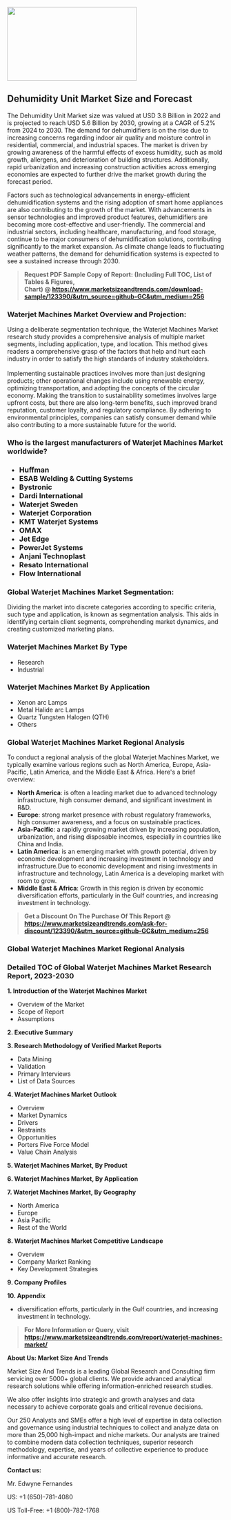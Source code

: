 <p><img class="alignnone size-medium wp-image-20088" src="https://ffe5etoiles.com/wp-content/uploads/2024/12/MST1-300x171.png" alt="" width="300" height="171" /></p><h2>Dehumidity Unit Market Size and Forecast</h2><p>The Dehumidity Unit Market size was valued at USD 3.8 Billion in 2022 and is projected to reach USD 5.6 Billion by 2030, growing at a CAGR of 5.2% from 2024 to 2030. The demand for dehumidifiers is on the rise due to increasing concerns regarding indoor air quality and moisture control in residential, commercial, and industrial spaces. The market is driven by growing awareness of the harmful effects of excess humidity, such as mold growth, allergens, and deterioration of building structures. Additionally, rapid urbanization and increasing construction activities across emerging economies are expected to further drive the market growth during the forecast period.</p><p>Factors such as technological advancements in energy-efficient dehumidification systems and the rising adoption of smart home appliances are also contributing to the growth of the market. With advancements in sensor technologies and improved product features, dehumidifiers are becoming more cost-effective and user-friendly. The commercial and industrial sectors, including healthcare, manufacturing, and food storage, continue to be major consumers of dehumidification solutions, contributing significantly to the market expansion. As climate change leads to fluctuating weather patterns, the demand for dehumidification systems is expected to see a sustained increase through 2030.</p></p><blockquote id="" class=""><strong>Request PDF Sample Copy of Report: (Including Full TOC, List of Tables &amp; Figures, Chart)&nbsp;@&nbsp;<strong><a href="https://www.marketsizeandtrends.com/download-sample/123390/&utm_source=github-GC&utm_medium=256" target="_blank">https://www.marketsizeandtrends.com/download-sample/123390/&utm_source=github-GC&utm_medium=256</a></strong></strong></blockquote><h3 id="" class="">Waterjet Machines Market&nbsp;Overview and Projection:</h3><p id="" class="">Using a deliberate segmentation technique, the Waterjet Machines Market research study provides a comprehensive analysis of multiple market segments, including application, type, and location. This method gives readers a comprehensive grasp of the factors that help and hurt each industry in order to satisfy the high standards of industry stakeholders. <br /> <br />Implementing sustainable practices involves more than just designing products; other operational changes include using renewable energy, optimizing transportation, and adopting the concepts of the circular economy. Making the transition to sustainability sometimes involves large upfront costs, but there are also long-term benefits, such improved brand reputation, customer loyalty, and regulatory compliance. By adhering to environmental principles, companies can satisfy consumer demand while also contributing to a more sustainable future for the world.</p><h3 id="" class="">Who is the largest manufacturers of&nbsp;Waterjet Machines Market worldwide?</h3><h3 class=""><p><ul><li>Huffman </li><li> ESAB Welding & Cutting Systems </li><li> Bystronic </li><li> Dardi International </li><li> Waterjet Sweden </li><li> Waterjet Corporation </li><li> KMT Waterjet Systems </li><li> OMAX </li><li> Jet Edge </li><li> PowerJet Systems </li><li> Anjani Technoplast </li><li> Resato International </li><li> Flow International</li></ul></p></h3><h3 id="" class="">Global&nbsp;Waterjet Machines Market Segmentation:</h3><p id="" class="">Dividing the market into discrete categories according to specific criteria, such type and application, is known as segmentation analysis. This aids in identifying certain client segments, comprehending market dynamics, and creating customized marketing plans.</p><h3 id="" class="">Waterjet Machines Market&nbsp;By Type</h3><p><p><ul><li>Research </li><li> Industrial</p></li></ul></p></p><h3 id="" class="">Waterjet Machines Market&nbsp;By Application</h3><p class=""><p><ul><li>Xenon arc Lamps </li><li> Metal Halide arc Lamps </li><li> Quartz Tungsten Halogen (QTH) </li><li> Others</li></ul></p></p><h3 id="" class="">Global Waterjet Machines Market Regional Analysis</h3><p id="" class="">To conduct a regional analysis of the global Waterjet Machines Market, we typically examine various regions such as North America, Europe, Asia-Pacific, Latin America, and the Middle East &amp; Africa. Here's a brief overview:</p><ul><li><strong>North America</strong>: is often a leading market due to advanced technology infrastructure, high consumer demand, and significant investment in R&amp;D.</li><li><strong>Europe</strong>: strong market presence with robust regulatory frameworks, high consumer awareness, and a focus on sustainable practices.</li><li><strong>Asia-Pacific</strong>: a rapidly growing market driven by increasing population, urbanization, and rising disposable incomes, especially in countries like China and India.</li><li><strong>Latin America</strong>: is an emerging market with growth potential, driven by economic development and increasing investment in technology and infrastructure.Due to economic development and rising investments in infrastructure and technology, Latin America is a developing market with room to grow.</li><li><strong>Middle East &amp; Africa</strong>: Growth in this region is driven by economic diversification efforts, particularly in the Gulf countries, and increasing investment in technology.</li></ul><blockquote id="" class=""><strong>Get a Discount On The Purchase Of This Report @ <strong><a href="https://www.marketsizeandtrends.com/ask-for-discount/123390/&utm_source=github-GC&utm_medium=256" target="_blank">https://www.marketsizeandtrends.com/ask-for-discount/123390/&utm_source=github-GC&utm_medium=256</a></strong></strong></blockquote><h3 id="" class="">Global Waterjet Machines Market Regional Analysis</h3><h3 id="" class="">Detailed TOC of Global Waterjet Machines Market Research Report, 2023-2030</h3><p id="" class=""><strong>1. Introduction of the Waterjet Machines Market</strong></p><ul><li>Overview of the Market</li><li>Scope of Report</li><li>Assumptions</li></ul><p id="" class=""><strong>2. Executive Summary</strong></p><p id="" class=""><strong>3. Research Methodology of Verified Market Reports</strong></p><ul><li>Data Mining</li><li>Validation</li><li>Primary Interviews</li><li>List of Data Sources</li></ul><p id="" class=""><strong>4. Waterjet Machines Market Outlook</strong></p><ul><li>Overview</li><li>Market Dynamics</li><li>Drivers</li><li>Restraints</li><li>Opportunities</li><li>Porters Five Force Model</li><li>Value Chain Analysis</li></ul><p id="" class=""><strong>5. Waterjet Machines Market, By Product</strong></p><p id="" class=""><strong>6. Waterjet Machines Market, By Application</strong></p><p id="" class=""><strong>7. Waterjet Machines Market, By Geography</strong></p><ul><li>North America</li><li>Europe</li><li>Asia Pacific</li><li>Rest of the World</li></ul><p id="" class=""><strong>8. Waterjet Machines Market Competitive Landscape</strong></p><ul><li>Overview</li><li>Company Market Ranking</li><li>Key Development Strategies</li></ul><p id="" class=""><strong>9. Company Profiles</strong></p><p id="" class=""><strong>10. Appendix</strong></p><ul><li>diversification efforts, particularly in the Gulf countries, and increasing investment in technology.</li></ul><blockquote id="" class=""><strong>For More Information or Query, visit <strong><strong><a href="https://www.marketsizeandtrends.com/report/waterjet-machines-market/" target="_blank">https://www.marketsizeandtrends.com/report/waterjet-machines-market/</a></strong></strong></strong></blockquote><p id="" class=""><strong>About Us: Market Size And Trends</strong></p><p id="" class="">Market Size And Trends is a leading Global Research and Consulting firm servicing over 5000+ global clients. We provide advanced analytical research solutions while offering information-enriched research studies.</p><p id="" class="">We also offer insights into strategic and growth analyses and data necessary to achieve corporate goals and critical revenue decisions.</p><p id="" class="">Our 250 Analysts and SMEs offer a high level of expertise in data collection and governance using industrial techniques to collect and analyze data on more than 25,000 high-impact and niche markets. Our analysts are trained to combine modern data collection techniques, superior research methodology, expertise, and years of collective experience to produce informative and accurate research.</p><p id="" class=""><strong>Contact us:</strong></p><p id="" class="">Mr. Edwyne Fernandes</p><p id="" class="">US: +1 (650)-781-4080</p><p id="" class="">US Toll-Free: +1 (800)-782-1768</p>
